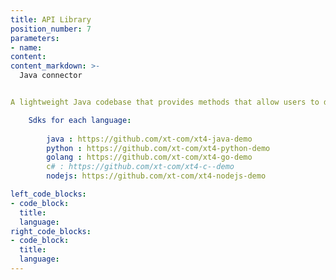 ```yaml
---
title: API Library
position_number: 7
parameters:
- name:
content:
content_markdown: >-
  Java connector


A lightweight Java codebase that provides methods that allow users to directly call the API。

    Sdks for each language:
        
        java : https://github.com/xt-com/xt4-java-demo
        python : https://github.com/xt-com/xt4-python-demo
        golang : https://github.com/xt-com/xt4-go-demo
        c# : https://github.com/xt-com/xt4-c--demo
        nodejs: https://github.com/xt-com/xt4-nodejs-demo

left_code_blocks:
- code_block:
  title:
  language:
right_code_blocks:
- code_block:
  title:
  language:
---
```

